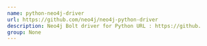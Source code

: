```yaml
---
name: python-neo4j-driver
url: https://github.com/neo4j/neo4j-python-driver
description: Neo4j Bolt driver for Python URL : https://github.
group: None
---
```


